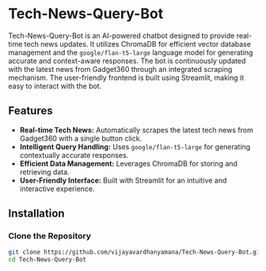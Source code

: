 # Tech-News-Query-Bot

Tech-News-Query-Bot is an AI-powered chatbot designed to provide real-time tech news updates. It utilizes ChromaDB for efficient vector database management and the `google/flan-t5-large` language model for generating accurate and context-aware responses. The bot is continuously updated with the latest news from Gadget360 through an integrated scraping mechanism. The user-friendly frontend is built using Streamlit, making it easy to interact with the bot.

## Features

- **Real-time Tech News:** Automatically scrapes the latest tech news from Gadget360 with a single button click.
- **Intelligent Query Handling:** Uses `google/flan-t5-large` for generating contextually accurate responses.
- **Efficient Data Management:** Leverages ChromaDB for storing and retrieving data.
- **User-Friendly Interface:** Built with Streamlit for an intuitive and interactive experience.

## Installation

### Clone the Repository

```bash
git clone https://github.com/vijayavardhanyamana/Tech-News-Query-Bot.git
cd Tech-News-Query-Bot
